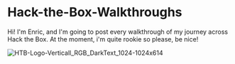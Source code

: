 # Hack-the-Box-Walkthroughs

Hi! I'm Enric, and I'm going to post every walkthrough of my journey across Hack the Box. At the moment, i'm quite rookie so please, be nice!

![HTB-Logo-Verticall_RGB_DarkText_1024-1024x614](https://github.com/Warrior9912/Hack-the-Box-Walkthroughs/assets/34217036/946d621d-b8f1-46db-b925-23b213dbf2b6)


